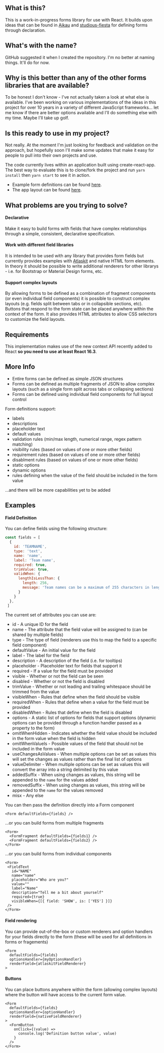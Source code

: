 ## What is this?
This is a work-in-progress forms library for use with React. It builds upon ideas that can be found in [Aikau](https://github.com/Alfresco/Aikau) and [studious-fiesta](https://github.com/draperd/studious-fiesta) for defining forms through declaration. 

## What's with the name?
GitHub suggested it when I created the repository. I'm no better at naming things. It'll do for now.

## Why is this better than any of the other forms libraries that are available?
To be honest I don't know - I've not actually taken a look at what else is available. I've been working on various implementations of the ideas in this project for over 10 years in a variety of different JavaScript frameworks... let me know if there are better options available and I'll do something else with my time. Maybe I'll take up golf.

## Is this ready to use in my project?
Not really. At the moment I'm just looking for feedback and validation on the approach, but hopefully soon I'll make some updates that make it easy for people to pull into their own projects and use.

The code currently lives within an application built using create-react-app. The best way to evaluate this is to clone/fork the project and run `yarn install` then `yarn start` to see it in action.

* Example form definitions can be found [here](https://github.com/draperd/vigilant-invention/blob/master/src/examples/definitions.js).
* The app layout can be found [here](https://github.com/draperd/vigilant-invention/blob/master/src/examples/App.js).

## What problems are you trying to solve?

#### Declarative
Make it easy to build forms with fields that have complex relationships through a simple, consistent, declarative specification.

#### Work with different field libraries
It is intended to be used with any library that provides form fields but currently provides examples with [Atlaskit](https://atlaskit.atlassian.com/) and native HTML form elements. In theory it should be possible to write additional renderers for other librarys - i.e. for Bootstrap or Material Design forms, etc.

#### Support complex layouts
By allowing forms to be defined as a combination of fragment components (or even individual field components) it is possible to construct complex layouts (e.g. fields split between tabs or in collapsible sections, etc). Buttons that respond to the form state can be placed anywhere within the context of the form. It also provides HTML attributes to allow CSS selectors to customize the field layouts.

## Requirements
This implementation makes use of the new context API recently added to React **so you need to use at least React 16.3**.

## More Info

* Entire forms can be defined as simple JSON structures
* Forms can be defined as multiple fragments of JSON to allow complex layouts (such as a single form split across tabs or collapsing sections)
* Forms can be defined using individual field components for full layout control

Form definitions support:
* labels
* descriptions
* placeholder text
* default values
* validation rules (min/max length, numerical range, regex pattern matching)
* visibility rules (based on values of one or more other fields)
* requirement rules (based on values of one or more other fields)
* disablment rules (based on values of one or more other fields)
* static options
* dynamic options
* rules defining when the value of the field should be included in the form value

...and there will be more capabilities yet to be added

## Examples

#### Field Definition
You can define fields using the following structure:

```JAVASCRIPT
const fields = [
  {
    id: 'TEAMNAME',
    type: 'text',
    name: 'name',
    label: 'Team name',
    required: true,
    trimValue: true,
    validWhen: {
      lengthIsLessThan: {
        length: 256,
        message: 'Team names can be a maximum of 255 characters in length'
      }
    }
  },
 ]
 ```
 
 The current set of attributes you can use are:
 
 * id - A unique ID for the field
 * name - The attribute that the field value will be assigned to (can be shared by multiple fields)
 * type - The type of field (renderers use this to map the field to a specific field component)
 * defaultValue - An initial value for the field
 * label - The label for the field
 * description - A description of the field (i.e. for tooltips)
 * placeholder - Placeholder text for fields that support it
 * required - If a value for the field must be provided
 * visible - Whether or not the field can be seen
 * disabled - Whether or not the field is disabled
 * trimValue - Whether or not leading and trailing whitespace should be trimmed from the value
 * visibleWhen - Rules that define when the field should be visible
 * requiredWhen - Rules that define when a value for the field must be provided
 * disabledWhen - Rules that define when the field is disabled
 * options - A static list of options for fields that support options (dynamic options can be provided through a function handler passed as a property to the form)
 * omitWhenHidden - Indicates whether the field value should be included in the form value when the field is hidden
 * omitWhenValueIs - Possible values of the field that should not be included in the form value
 * useChangesAsValues - When multiple options can be set as values this will set the changes as values rather than the final list of options
 * valueDelimiter - When multiple options can be set as values this will convert the array into a string delimited by this value
 * addedSuffix - When using changes as values, this string will be appended to the `name` for the values added
 * removedSuffix - When using changes as values, this string will be appended to the `name` for the values removed
 * misx - Any else
 
 You can then pass the definition directly into a Form component
 
 ```JSX
 <Form defaultFields={fields} />
 ```
 
 ...or you can build forms from multiple fragments
 
 ```JSX
 <Form>
   <FormFragment defaultFields={fields1} />
   <FormFragment defaultFields={fields2} />
 </Form>
 ```
 
 ...or you can build forms from individual components
 
 ```JSX
 <Form>
  <FieldText
    id="NAME"
    name="name"
    placeholder="Who are you?"
    value=""
    label="Name"
    description="Tell me a bit about yourself"
    required={true}
    visibleWhen={[{ field: 'SHOW', is: ['YES'] }]}
  />
</Form>
```
  
#### Field rendering
You can provide out-of-the-box or custom renderers and option handlers for your fields directly to the form (these will be used for all definitions in forms or fragements)
  
```JSX
<Form
  defaultFields={fields}
  optionsHandler={myOptionsHandler}
  renderField={atlaskitFieldRenderer}
>
```

#### Buttons
You can place buttons anywhere within the form (allowing complex layouts) where the button will have access to the current form value.

```JSX
<Form
  defaultFields={fields}
  optionsHandler={optionHandler}
  renderField={nativeFieldRenderer}
>
  <FormButton
    onClick={(value) =>
      console.log('Definition button value', value)
    }
  />
</Form>
```
  
  
 
 


